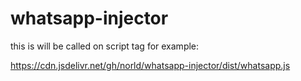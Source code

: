 # whatsapp-injector

this is will be called on script tag for example:

https://cdn.jsdelivr.net/gh/norld/whatsapp-injector/dist/whatsapp.js
